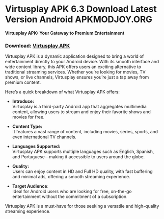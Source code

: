 ﻿# Virtusplay APK 6.3  Download Latest Version Android APKMODJOY.ORG
**Virtusplay APK: Your Gateway to Premium Entertainment**
### Download: [Virtusplay APK](https://virtusplay.apkmodjoy.org/)
Virtusplay APK is a dynamic application designed to bring a world of entertainment directly to your Android device. With its smooth interface and wide content library, this APK offers users an exciting alternative to traditional streaming services. Whether you're looking for movies, TV shows, or live channels, Virtusplay ensures you’re just a tap away from premium content.

Here’s a quick breakdown of what Virtusplay APK offers:

-   **Introduce:**  
    Virtusplay is a third-party Android app that aggregates multimedia content, allowing users to stream and enjoy their favorite shows and movies for free.
    
-   **Content Type:**  
    It features a vast range of content, including movies, series, sports, and even international TV channels.
    
-   **Languages Supported:**  
    Virtusplay APK supports multiple languages such as English, Spanish, and Portuguese—making it accessible to users around the globe.
    
-   **Quality:**  
    Users can enjoy content in HD and Full HD quality, with fast buffering and minimal ads, offering a smooth streaming experience.
    
-   **Target Audience:**  
    Ideal for Android users who are looking for free, on-the-go entertainment without the commitment of a subscription.
    

Virtusplay APK is a must-have for those seeking a versatile and high-quality streaming experience.
